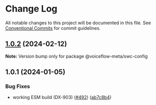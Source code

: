 # Change Log

All notable changes to this project will be documented in this file.
See [Conventional Commits](https://conventionalcommits.org) for commit guidelines.

## [1.0.2](https://github.com/voiceflow/libs/compare/@voiceflow-meta/swc-config@1.0.1...@voiceflow-meta/swc-config@1.0.2) (2024-02-12)

**Note:** Version bump only for package @voiceflow-meta/swc-config

## 1.0.1 (2024-01-05)

### Bug Fixes

* working ESM build (DX-903) ([#492](https://github.com/voiceflow/libs/issues/492)) ([ab7c8b4](https://github.com/voiceflow/libs/commit/ab7c8b407344c77ac3716921360e27eedcfb8d04))
